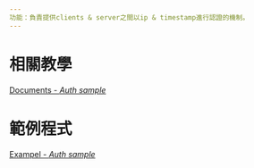 ```yaml
---
功能：負責提供clients & server之間以ip & timestamp進行認證的機制。
---
```

# 相關教學
[Documents - *Auth sample*](./AUTH_README.md) 

# 範例程式
[Exampel - *Auth sample*](./auth-example.php) 
